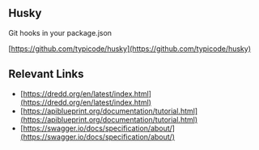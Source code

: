 ## Husky

Git hooks in your package.json

[https://github.com/typicode/husky](https://github.com/typicode/husky)

## Relevant Links

- [https://dredd.org/en/latest/index.html](https://dredd.org/en/latest/index.html)
- [https://apiblueprint.org/documentation/tutorial.html](https://apiblueprint.org/documentation/tutorial.html)
- [https://swagger.io/docs/specification/about/](https://swagger.io/docs/specification/about/)


<style>

  code, pre {
    background: white;
  }

  .reveal pre {
    border: 4px solid black;
    box-shadow: 0 0 0.5rem 0 rgba(255, 255, 255, 0.4), 0 0 1.5rem 0 rgba(0, 0, 0, 0.2), inset 0 0 1rem 0 rgba(255, 255, 255, 0.4), inset 0 0 2.5rem 0 rgba(0, 0, 0, 0.2);
  }

  .reveal section img {
    max-height: 30vh;
    background: #FFF;
    box-shadow: 0 0 0.5rem 0 rgba(255, 255, 255, 0.4), 0 0 1.5rem 0 rgba(0, 0, 0, 0.2), inset 0 0 1rem 0 rgba(255, 255, 255, 0.4), inset 0 0 2.5rem 0 rgba(0, 0, 0, 0.2);
  }

  .col-2 {
    width: 50%;
    float: left;
  }

  .small-link-wrapper a {
    font-size: 22px;
  }

</style>